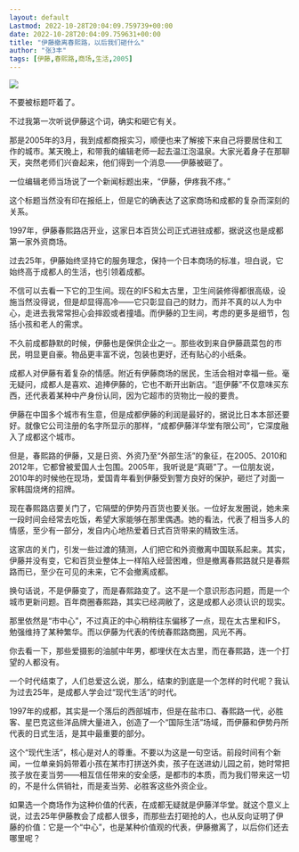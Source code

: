```yaml
---
layout: default
Lastmod: 2022-10-28T20:04:09.759739+00:00
date: 2022-10-28T20:04:09.759631+00:00
title: "伊藤撤离春熙路，以后我们砸什么"
author: "张3丰"
tags: [伊藤,春熙路,商场,生活,2005]
---
```


![](https://images.weserv.nl/?url=https%3A//mmbiz.qpic.cn/mmbiz_jpg/3OMbCSCZjRZZVF2mkeb85BKlcC1oBH5pDOCFMbmAmVGydM043jhiboGJoZiajKLIdQN5YyKtLGLTeazmG9pXr0XA/640%3Fwx_fmt%3Djpeg)

不要被标题吓着了。  

不过我第一次听说伊藤这个词，确实和砸它有关。

那是2005年的3月，我到成都商报实习，顺便也来了解接下来自己将要居住和工作的城市。某天晚上，和带我的编辑老师一起去温江泡温泉。大家光着身子在那聊天，突然老师们兴奋起来，他们得到一个消息——伊藤被砸了。

一位编辑老师当场说了一个新闻标题出来，“伊藤，伊疼我不疼。”

这个标题当然没有印在报纸上，但是它的确表达了这家商场和成都的复杂而深刻的关系。

1997年，伊藤春熙路店开业，这家日本百货公司正式进驻成都，据说这也是成都第一家外资商场。

过去25年，伊藤始终坚持它的服务理念，保持一个日本商场的标准，坦白说，它始终高于成都人的生活，也引领着成都。

不信可以去看一下它的卫生间。现在的IFS和太古里，卫生间装修得都很高级，设施当然没得说，但是却显得高冷——它只彰显自己的财力，而并不真的以人为中心，走进去我常常担心会摔跤或者撞墙。而伊藤的卫生间，考虑的更多是细节，包括小孩和老人的需求。

不久前成都静默的时候，伊藤也是保供企业之一。那些收到来自伊藤蔬菜包的市民，明显更自豪。物品更丰富不说，包装也更好，还有贴心的小纸条。

成都人对伊藤有着复杂的情感。附近有伊藤商场的居民，生活会相对幸福一些。毫无疑问，成都人是喜欢、追捧伊藤的，它也不断开出新店。“逛伊藤”不仅意味买东西，还代表着某种中产身份认同，因为它超市的货物比一般的要贵。

伊藤在中国多个城市有生意，但是成都伊藤的利润是最好的，据说比日本本部还要好。就像它公司注册的名字所显示的那样，“成都伊藤洋华堂有限公司”，它深度融入了成都这个城市。

但是，春熙路的伊藤，又是日资、外资乃至“外部生活”的象征，在2005、2010和2012年，它都曾被爱国人士包围。2005年，我听说是“真砸”了。一位朋友说，2010年的时候他在现场，爱国青年看到伊藤受到警方良好的保护，砸烂了对面一家韩国烧烤的招牌。

现在春熙路店要关门了，它隔壁的伊势丹百货也要关张。一位好友发圈说，她未来一段时间会经常去吃饭，希望大家能够在那里偶遇。她的看法，代表了相当多人的情感，至少有一部分，发自内心地热爱着日式百货带来的精致生活。

这家店的关门，引发一些过渡的猜测，人们把它和外资撤离中国联系起来。其实，伊藤并没有变，它和百货业整体上一样陷入经营困难，但是撤离春熙路就只是春熙路而已，至少在可见的未来，它不会撤离成都。

换句话说，不是伊藤变了，而是春熙路变了。这不是一个意识形态问题，而是一个城市更新问题。百年商圈春熙路，其实已经凋敝了，这是成都人必须认识的现实。

那里依然是“市中心”，不过真正的中心稍稍往东偏移了一点，现在太古里和IFS，勉强维持了某种繁华。而以伊藤为代表的传统春熙路商圈，风光不再。

你去看一下，那些爱摄影的油腻中年男，都埋伏在太古里，而在春熙路，连一个打望的人都没有。

一个时代结束了，人们总爱这么说，那么，结束的到底是一个怎样的时代呢？我认为过去25年，是成都人学会过“现代生活”的时代。

1997年的成都，其实是一个落后的西部城市，但是在盐市口、春熙路一代，必胜客、星巴克这些洋品牌大量进入，创造了一个“国际生活”场域，而伊藤和伊势丹所代表的日式生活，是其中最重要的部分。

这个“现代生活”，核心是对人的尊重。不要以为这是一句空话。前段时间有个新闻，一位单亲妈妈带着小孩在某市打拼送外卖，孩子在送进幼儿园之前，她时常把孩子放在麦当劳——相互信任带来的安全感，是都市的本质，而为我们带来这一切的，不是什么供销社，而是麦当劳、必胜客这些外资企业。

如果选一个商场作为这种价值的代表，在成都无疑就是伊藤洋华堂。就这个意义上说，过去25年伊藤教会了成都人很多，而那些去打砸抢的人，也从反向证明了伊藤的价值：它是一个“中心”，也是某种价值观的代表，伊藤撤离了，以后你们还去哪里呢？

